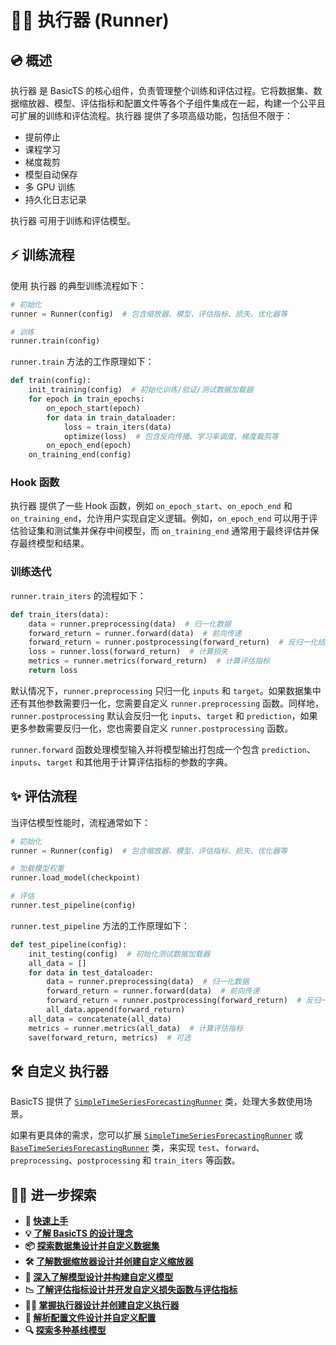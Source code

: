 # 🏃‍♂️ 执行器 (Runner)

## 💿 概述

执行器 是 BasicTS 的核心组件，负责管理整个训练和评估过程。它将数据集、数据缩放器、模型、评估指标和配置文件等各个子组件集成在一起，构建一个公平且可扩展的训练和评估流程。执行器 提供了多项高级功能，包括但不限于：

- 提前停止
- 课程学习
- 梯度裁剪
- 模型自动保存
- 多 GPU 训练
- 持久化日志记录

执行器 可用于训练和评估模型。

## ⚡️ 训练流程

使用 执行器 的典型训练流程如下：

```python
# 初始化
runner = Runner(config)  # 包含缩放器、模型、评估指标、损失、优化器等

# 训练
runner.train(config)
```

`runner.train` 方法的工作原理如下：

```python
def train(config):
    init_training(config)  # 初始化训练/验证/测试数据加载器
    for epoch in train_epochs:
        on_epoch_start(epoch)
        for data in train_dataloader:
            loss = train_iters(data)
            optimize(loss)  # 包含反向传播、学习率调度、梯度裁剪等
        on_epoch_end(epoch)
    on_training_end(config)
```

### Hook 函数

执行器 提供了一些 Hook 函数，例如 `on_epoch_start`、`on_epoch_end` 和 `on_training_end`，允许用户实现自定义逻辑。例如，`on_epoch_end` 可以用于评估验证集和测试集并保存中间模型，而 `on_training_end` 通常用于最终评估并保存最终模型和结果。

### 训练迭代

`runner.train_iters` 的流程如下：

```python
def train_iters(data):
    data = runner.preprocessing(data)  # 归一化数据
    forward_return = runner.forward(data)  # 前向传递
    forward_return = runner.postprocessing(forward_return)  # 反归一化结果
    loss = runner.loss(forward_return)  # 计算损失
    metrics = runner.metrics(forward_return)  # 计算评估指标
    return loss
```

默认情况下，`runner.preprocessing` 只归一化 `inputs` 和 `target`。如果数据集中还有其他参数需要归一化，您需要自定义 `runner.preprocessing` 函数。同样地，`runner.postprocessing` 默认会反归一化 `inputs`、`target` 和 `prediction`，如果更多参数需要反归一化，您也需要自定义 `runner.postprocessing` 函数。

`runner.forward` 函数处理模型输入并将模型输出打包成一个包含 `prediction`、`inputs`、`target` 和其他用于计算评估指标的参数的字典。

## ✨ 评估流程

当评估模型性能时，流程通常如下：

```python
# 初始化
runner = Runner(config)  # 包含缩放器、模型、评估指标、损失、优化器等

# 加载模型权重
runner.load_model(checkpoint)

# 评估
runner.test_pipeline(config)
```

`runner.test_pipeline` 方法的工作原理如下：

```python
def test_pipeline(config):
    init_testing(config)  # 初始化测试数据加载器
    all_data = []
    for data in test_dataloader:
        data = runner.preprocessing(data)  # 归一化数据
        forward_return = runner.forward(data)  # 前向传递
        forward_return = runner.postprocessing(forward_return)  # 反归一化结果
        all_data.append(forward_return)
    all_data = concatenate(all_data)
    metrics = runner.metrics(all_data)  # 计算评估指标
    save(forward_return, metrics)  # 可选
```

## 🛠️ 自定义 执行器

BasicTS 提供了 [`SimpleTimeSeriesForecastingRunner`](../basicts/runners/runner_zoo/simple_tsf_runner.py) 类，处理大多数使用场景。

如果有更具体的需求，您可以扩展 [`SimpleTimeSeriesForecastingRunner`](../basicts/runners/runner_zoo/simple_tsf_runner.py) 或 [`BaseTimeSeriesForecastingRunner`](../basicts/runners/base_tsf_runner.py) 类，来实现 `test`、`forward`、`preprocessing`、`postprocessing` 和 `train_iters` 等函数。

## 🧑‍💻 进一步探索

- **🎉 [快速上手](./getting_started_cn.md)**
- **💡 [了解 BasicTS 的设计理念](./overall_design_cn.md)**
- **📦 [探索数据集设计并自定义数据集](./dataset_design_cn.md)**
- **🛠️ [了解数据缩放器设计并创建自定义缩放器](./scaler_design_cn.md)**
- **🧠 [深入了解模型设计并构建自定义模型](./model_design_cn.md)**
- **📉 [了解评估指标设计并开发自定义损失函数与评估指标](./metrics_design_cn.md)**
- **🏃‍♂️ [掌握执行器设计并创建自定义执行器](./runner_design_cn.md)**
- **📜 [解析配置文件设计并自定义配置](./config_design_cn.md)**
- **🔍 [探索多种基线模型](../baselines/)**
